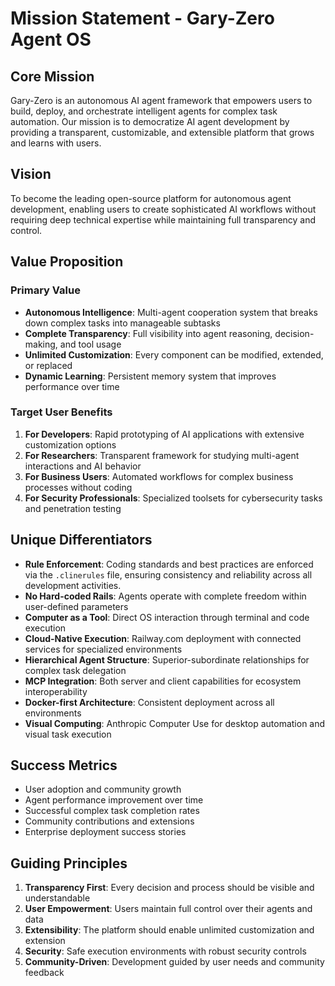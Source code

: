 # Mission Statement - Gary-Zero Agent OS

## Core Mission
Gary-Zero is an autonomous AI agent framework that empowers users to build, deploy, and orchestrate intelligent agents for complex task automation. Our mission is to democratize AI agent development by providing a transparent, customizable, and extensible platform that grows and learns with users.

## Vision
To become the leading open-source platform for autonomous agent development, enabling users to create sophisticated AI workflows without requiring deep technical expertise while maintaining full transparency and control.

## Value Proposition

### Primary Value
- **Autonomous Intelligence**: Multi-agent cooperation system that breaks down complex tasks into manageable subtasks
- **Complete Transparency**: Full visibility into agent reasoning, decision-making, and tool usage
- **Unlimited Customization**: Every component can be modified, extended, or replaced
- **Dynamic Learning**: Persistent memory system that improves performance over time

### Target User Benefits
1. **For Developers**: Rapid prototyping of AI applications with extensive customization options
2. **For Researchers**: Transparent framework for studying multi-agent interactions and AI behavior
3. **For Business Users**: Automated workflows for complex business processes without coding
4. **For Security Professionals**: Specialized toolsets for cybersecurity tasks and penetration testing

## Unique Differentiators
- **Rule Enforcement**: Coding standards and best practices are enforced via the `.clinerules` file, ensuring consistency and reliability across all development activities.
- **No Hard-coded Rails**: Agents operate with complete freedom within user-defined parameters
- **Computer as a Tool**: Direct OS interaction through terminal and code execution
- **Cloud-Native Execution**: Railway.com deployment with connected services for specialized environments
- **Hierarchical Agent Structure**: Superior-subordinate relationships for complex task delegation
- **MCP Integration**: Both server and client capabilities for ecosystem interoperability
- **Docker-first Architecture**: Consistent deployment across all environments
- **Visual Computing**: Anthropic Computer Use for desktop automation and visual task execution

## Success Metrics
- User adoption and community growth
- Agent performance improvement over time
- Successful complex task completion rates
- Community contributions and extensions
- Enterprise deployment success stories

## Guiding Principles
1. **Transparency First**: Every decision and process should be visible and understandable
2. **User Empowerment**: Users maintain full control over their agents and data
3. **Extensibility**: The platform should enable unlimited customization and extension
4. **Security**: Safe execution environments with robust security controls
5. **Community-Driven**: Development guided by user needs and community feedback
